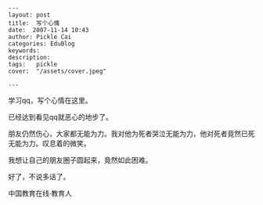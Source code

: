 
    ---
    layout: post  
    title:  写个心情  
    date:  2007-11-14 10:43  
    author: Pickle Cai  
    categories: EduBlog  
    keywords: 
    description:   
    tags:	pickle   
    cover:  "/assets/cover.jpeg"  

    ---  
    
学习qq，写个心情在这里。



已经达到看见qq就恶心的地步了。



朋友仍然伤心，大家都无能为力。我对他为死者哭泣无能为力，他对死者竟然已死无能为力。叹息着的微笑。



我想让自己的朋友圈子圆起来，竟然如此困难。



好了，不说多话了。



		    
 中国教育在线·教育人

